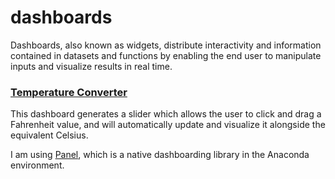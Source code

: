 # dashboards

Dashboards, also known as widgets, distribute interactivity and information contained in datasets and functions by enabling the end user to manipulate inputs and visualize results in real time. 

### [Temperature Converter](https://github.com/nwoodr94/dashboards/blob/master/temperature-dashboard.ipynb)
This dashboard generates a slider which allows the user to click and drag a Fahrenheit value, and will automatically update and visualize it alongside the equivalent Celsius.

I am using [Panel](https://panel.pyviz.org/index.html), which is a native dashboarding library in the Anaconda environment.

